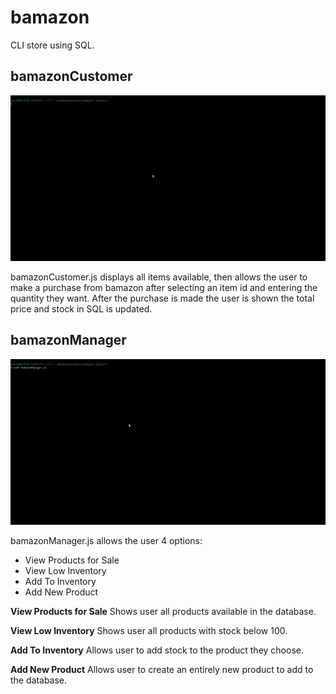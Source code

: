 # bamazon

CLI store using SQL.

## bamazonCustomer

![](gifs/bamazon-Customer.gif)

bamazonCustomer.js displays all items available, then allows the user to make a purchase from bamazon after selecting an item id and entering the quantity they want. After the purchase is made the user is shown the total price and stock in SQL is updated.
  
## bamazonManager

![](gifs/bamazon-Manager.gif)
  
bamazonManager.js allows the user 4 options:
 - View Products for Sale
 - View Low Inventory
 - Add To Inventory
 - Add New Product

**View Products for Sale**
Shows user all products available in the database.

**View Low Inventory**
Shows user all products with stock below 100.

**Add To Inventory**
Allows user to add stock to the product they choose.

**Add New Product**
Allows user to create an entirely new product to add to the database.
